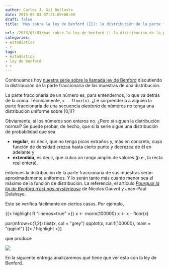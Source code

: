 ```yaml
---
author: Carlos J. Gil Bellosta
date: 2013-05-03 07:21:09+00:00
draft: false
title: 'Más sobre la ley de Benford (II): la distribución de la parte fraccionaria'

url: /2013/05/03/mas-sobre-la-ley-de-benford-ii-la-distribucion-de-la-parte-fraccionaria/
categories:
- estadística
- r
tags:
- estadística
- ley de benford
- r
---
```


Continuamos hoy [nuestra serie sobre la llamada ley de Benford](http://www.datanalytics.com/blog/2013/04/16/mas-sobre-la-ley-de-benford-i-una-condicion-suficiente) discutiendo la distribución de la parte fraccionaria de las muestras de una distribución.

La parte fraccionaria de un número es, para entendernos, lo que va detrás de la coma. Técnicamente, `x - floor(x)`. ¿Le sorprendería a alguien la parte fraccionaria de una secuencia _aleatoria_ de números no tenga una distribución uniforme sobre [0,1)?

Obviamente, si los números son enteros no. ¿Pero si siguen la distribución normal? Se puede probar, de hecho, que si la serie sigue una distribución de probabilidad que sea

* **regular**, es decir, que no tenga picos extraños y, más en concreto, cuya función de densidad crezca hasta cierto punto y decrezca de él en adelante y
* **extendida**, es decir, que cubra un rango amplio de valores (p.e., la recta real entera),

entonces la distribución de la parte fraccionaria de sus muestras serán aproximadamente uniformes. Y lo serán tanto más cuanto menor sea el máximo de la función de distribución. La referencia, el artículo [_Pourquoi la loi de Benford n’est pas mystérieuse_](http://www.ehess.fr/revue-msh/pdf/N182R1280.pdf?) de Nicolas Gauvrit y Jean-Paul Delahaye.

Esto se verifica fácilmente en ciertos casos. Por ejemplo,

{{< highlight R "linenos=true" >}}
x <- rnorm(100000)
x <- x - floor(x)

par(mfrow=c(1,2))
hist(x, col = "grey")
qqplot(x, runif(100000), main = "qqplot")
{{< / highlight >}}

que produce

[![](/wp-uploads/2013/05/dist_parte_fraccionaria.png)
](/wp-uploads/2013/05/dist_parte_fraccionaria.png)

En la siguiente entrega analizaremos qué tiene que ver esto con la ley de Benford.